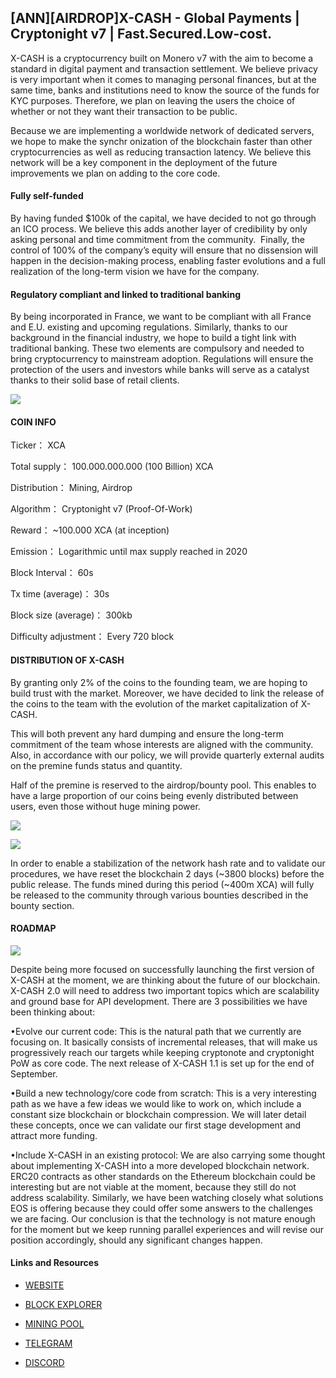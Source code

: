 ## [ANN][AIRDROP]X-CASH - Global Payments | Cryptonight v7 | Fast.Secured.Low-cost. 


X-CASH is a cryptocurrency built on Monero v7 with the aim to become a standard in digital payment and transaction settlement. We believe privacy is very important when it comes to managing personal finances, but at the same time, banks and institutions need to know the source of the funds for KYC purposes. Therefore, we plan on leaving the users the choice of whether or not they want their transaction to be public. 


Because we are implementing a worldwide network of dedicated servers, we hope to make the synchr
onization of the blockchain faster than other cryptocurrencies as well as reducing transaction latency. We believe this network will be a key component in the deployment of the future improvements we plan on adding to the core code.



#### Fully self-funded

By having funded $100k of the capital, we have decided to not go through an ICO process. We believe this adds another layer of credibility by only asking personal and time commitment from the community.  Finally, the control of 100% of the company’s equity will ensure that no dissension will happen in the decision-making process, enabling faster evolutions and a full realization of the long-term vision we have for the company. 


#### Regulatory compliant and linked to traditional banking

By being incorporated in France, we want to be compliant with all France and E.U. existing and upcoming regulations. Similarly, thanks to our background in the financial industry, we hope to build a tight link with traditional banking. These two elements are compulsory and needed to bring cryptocurrency to mainstream adoption. Regulations will ensure the protection of the users and investors while banks will serve as a catalyst thanks to their solid base of retail clients.

![](https://i.imgur.com/7O0MkM9.png)


#### COIN INFO


Ticker： XCA 

Total supply： 100.000.000.000 (100 Billion) XCA 

Distribution： Mining, Airdrop 

Algorithm： Cryptonight v7 (Proof-Of-Work) 

Reward： ~100.000 XCA (at inception) 

Emission： Logarithmic until max supply reached in 2020 

Block Interval： 60s 

Tx time (average)： 30s 

Block size (average)： 300kb  

Difficulty adjustment： Every 720 block 




#### DISTRIBUTION OF X-CASH


By granting only 2% of the coins to the founding team, we are hoping to build trust with the market. 
Moreover, we have decided to link the release of the coins to the team with the evolution of the market capitalization of X-CASH.

This will both prevent any hard dumping and ensure the long-term commitment of the team whose interests are aligned with the community. Also, in accordance with our policy, we will provide quarterly external audits on the premine funds status and quantity.

Half of the premine is reserved to the airdrop/bounty pool. This enables to have a large proportion of our coins being evenly distributed between users, even those without huge mining power.

![](https://i.imgur.com/2EdyJyN.png)

![](https://i.imgur.com/J3tyjDY.png)


In order to enable a stabilization of the network hash rate and to validate our procedures, we have reset the blockchain 2 days (~3800 blocks) before the public release. The funds mined during this period (~400m XCA) will fully be released to the community through various bounties described in the bounty section.


#### ROADMAP


![](https://i.imgur.com/1E6QmH7.png)


Despite being more focused on successfully launching the first version of X-CASH at the moment, we are thinking about the future of our blockchain. X-CASH 2.0 will need to address two important topics which are scalability and ground base for API development. There are 3 possibilities we have been thinking about:

•Evolve our current code: This is the natural path that we currently are focusing on. It basically consists of incremental releases, that will make us progressively reach our targets while keeping cryptonote and cryptonight PoW as core code. The next release of X-CASH 1.1 is set up for the end of September.
 
•Build a new technology/core code from scratch: This is a very interesting path as we have a few ideas we would like to work on, which include a constant size blockchain or blockchain compression. We will later detail these concepts, once we can validate our first stage development and attract more funding.
 
•Include X-CASH in an existing protocol: We are also carrying some thought about implementing X-CASH into a more developed blockchain network. ERC20 contracts as other standards on the Ethereum blockchain could be interesting but are not viable at the moment, because they still do not address scalability. Similarly, we have been watching closely what solutions EOS is offering because they could offer some answers to the challenges we are facing. 
Our conclusion is that the technology is not mature enough for the moment but we keep running parallel experiences and will revise our position accordingly, should any significant changes happen.


#### Links and Resources

- [WEBSITE](https://x-cash.org/)

- [BLOCK EXPLORER](https://explorer.x-cash.org/)

- [MINING POOL](http://minexcash.com/)

- [TELEGRAM ](http://t.me/xcashglobal)

- [DISCORD](https://discord.gg/4CAahnd)